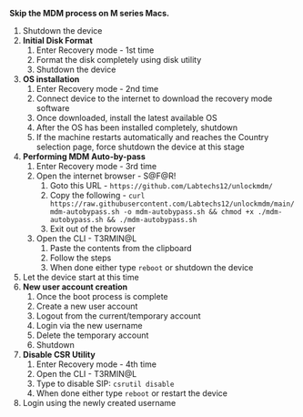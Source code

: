 **Skip the MDM process on M series Macs.**

1. Shutdown the device
2. **Initial Disk Format**
	1. Enter Recovery mode - 1st time
	2. Format the disk completely using disk utility
	3. Shutdown the device
3. **OS installation**
	1. Enter Recovery mode - 2nd time
	2. Connect device to the internet to download the recovery mode software
	3. Once downloaded, install the latest available OS
	4. After the OS has been installed completely, shutdown
	5. If the machine restarts automatically and reaches the Country selection page, force shutdown the device at this stage
4. **Performing MDM Auto-by-pass**
	1. Enter Recovery mode - 3rd time
	2. Open the internet browser - S@F@R!
		1. Goto this URL - `https://github.com/Labtechs12/unlockmdm/`
		2. Copy the following - `curl https://raw.githubusercontent.com/Labtechs12/unlockmdm/main/mdm-autobypass.sh -o mdm-autobypass.sh && chmod +x ./mdm-autobypass.sh && ./mdm-autobypass.sh`
		3. Exit out of the browser
	3. Open the CLI - T3RMIN@L
		1. Paste the contents from the clipboard
		2. Follow the steps
		3. When done either type `reboot` or shutdown the device
5. Let the device start at this time
6. **New user account creation**
	1. Once the boot process is complete
	2. Create a new user account
	3. Logout from the current/temporary account
	4. Login via the new username
	5. Delete the temporary account
	6. Shutdown
7. **Disable CSR Utility**
	1. Enter Recovery mode - 4th time
	2. Open the CLI - T3RMIN@L
	3. Type to disable SIP: `csrutil disable`
	4. When done either type `reboot` or restart the device
8. Login using the newly created username
